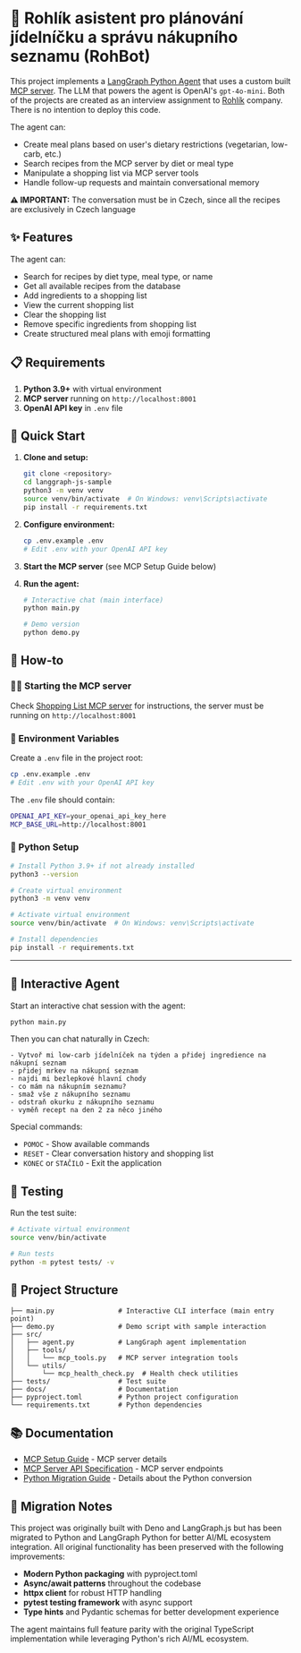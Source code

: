 # 🤖 Rohlík asistent pro plánování jídelníčku a správu nákupního seznamu (RohBot)

This project implements a
[LangGraph Python Agent](https://python.langchain.com/docs/langgraph/) that uses
a custom built [MCP server](https://github.com/jozso39/rohlik-mcp-server). The
LLM that powers the agent is OpenAI's `gpt-4o-mini`. Both of the projects are
created as an interview assignment to [Rohlík](https://www.rohlik.cz/) company.
There is no intention to deploy this code.

The agent can:

- Create meal plans based on user's dietary restrictions (vegetarian, low-carb,
  etc.)
- Search recipes from the MCP server by diet or meal type
- Manipulate a shopping list via MCP server tools
- Handle follow-up requests and maintain conversational memory

**⚠️ IMPORTANT:** The conversation must be in Czech, since all the recipes are
exclusively in Czech language

## ✨ Features

The agent can:

- Search for recipes by diet type, meal type, or name
- Get all available recipes from the database
- Add ingredients to a shopping list
- View the current shopping list
- Clear the shopping list
- Remove specific ingredients from shopping list
- Create structured meal plans with emoji formatting

## 📋 Requirements

1. **Python 3.9+** with virtual environment
2. **MCP server** running on `http://localhost:8001`
3. **OpenAI API key** in `.env` file

## 🚀 Quick Start

1. **Clone and setup:**
   ```bash
   git clone <repository>
   cd langgraph-js-sample
   python3 -m venv venv
   source venv/bin/activate  # On Windows: venv\Scripts\activate
   pip install -r requirements.txt
   ```

2. **Configure environment:**
   ```bash
   cp .env.example .env
   # Edit .env with your OpenAI API key
   ```

3. **Start the MCP server** (see MCP Setup Guide below)

4. **Run the agent:**
   ```bash
   # Interactive chat (main interface)
   python main.py
   
   # Demo version
   python demo.py
   ```

## 📖 How-to

### 🏃‍♂️ Starting the MCP server

Check [Shopping List MCP server](https://github.com/jozso39/rohlik-mcp-server)
for instructions, the server must be running on `http://localhost:8001`

### 🔐 Environment Variables

Create a `.env` file in the project root:

```bash
cp .env.example .env
# Edit .env with your OpenAI API key
```

The `.env` file should contain:

```bash
OPENAI_API_KEY=your_openai_api_key_here
MCP_BASE_URL=http://localhost:8001
```

### 🐍 Python Setup

```bash
# Install Python 3.9+ if not already installed
python3 --version

# Create virtual environment
python3 -m venv venv

# Activate virtual environment
source venv/bin/activate  # On Windows: venv\Scripts\activate

# Install dependencies
pip install -r requirements.txt
```

---

## 💬 Interactive Agent

Start an interactive chat session with the agent:

```bash
python main.py
```

Then you can chat naturally in Czech:

```
- Vytvoř mi low-carb jídelníček na týden a přidej ingredience na nákupní seznam
- přidej mrkev na nákupní seznam
- najdi mi bezlepkové hlavní chody
- co mám na nákupním seznamu?
- smaž vše z nákupního seznamu
- odstraň okurku z nákupního seznamu
- vyměň recept na den 2 za něco jiného
```

Special commands:

- `POMOC` - Show available commands
- `RESET` - Clear conversation history and shopping list
- `KONEC` or `STAČILO` - Exit the application

## 🧪 Testing

Run the test suite:

```bash
# Activate virtual environment
source venv/bin/activate

# Run tests
python -m pytest tests/ -v
```

## 📁 Project Structure

```
├── main.py                # Interactive CLI interface (main entry point)
├── demo.py                # Demo script with sample interaction
├── src/
│   ├── agent.py           # LangGraph agent implementation
│   ├── tools/
│   │   └── mcp_tools.py   # MCP server integration tools
│   └── utils/
│       └── mcp_health_check.py  # Health check utilities
├── tests/                 # Test suite
├── docs/                  # Documentation
├── pyproject.toml         # Python project configuration
└── requirements.txt       # Python dependencies
```

## 📚 Documentation

- [MCP Setup Guide](docs/MCP_README.md) - MCP server details
- [MCP Server API Specification](docs/swagger.yaml) - MCP server endpoints
- [Python Migration Guide](PYTHON_MIGRATION.md) - Details about the Python
  conversion

## 🔄 Migration Notes

This project was originally built with Deno and LangGraph.js but has been
migrated to Python and LangGraph Python for better AI/ML ecosystem integration.
All original functionality has been preserved with the following improvements:

- **Modern Python packaging** with pyproject.toml
- **Async/await patterns** throughout the codebase
- **httpx client** for robust HTTP handling
- **pytest testing framework** with async support
- **Type hints** and Pydantic schemas for better development experience

The agent maintains full feature parity with the original TypeScript
implementation while leveraging Python's rich AI/ML ecosystem.
